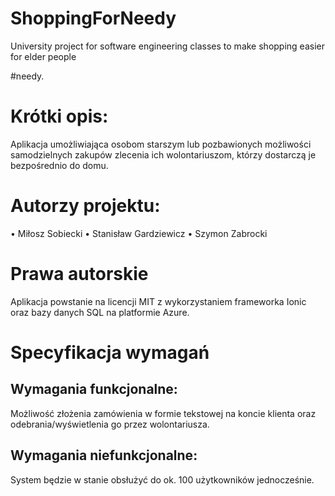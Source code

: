 # ShoppingForNeedy
University project for software engineering classes to make shopping easier for elder people

#needy.

# Krótki opis:
Aplikacja umożliwiająca osobom starszym lub pozbawionych możliwości samodzielnych zakupów zlecenia ich wolontariuszom, 
którzy dostarczą je bezpośrednio do domu.

# Autorzy projektu: 
•	Miłosz Sobiecki 
•	Stanisław Gardziewicz
•	Szymon Zabrocki

# Prawa autorskie
Aplikacja powstanie na licencji MIT z wykorzystaniem frameworka Ionic oraz bazy danych SQL na platformie Azure.

# Specyfikacja wymagań
## Wymagania funkcjonalne:
Możliwość złożenia zamówienia w formie tekstowej na koncie klienta oraz odebrania/wyświetlenia go przez wolontariusza.
## Wymagania niefunkcjonalne:
System będzie w stanie obsłużyć do ok. 100 użytkowników jednocześnie.


